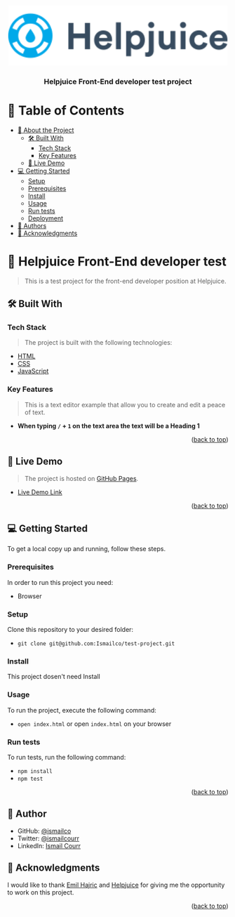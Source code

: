 <a name="readme-top"></a>

<div align="center">

  <img src="logo.svg" width="500px" heigth="auto"/>
  <br/>

  <h3><b>Helpjuice Front-End developer test project</b></h3>

</div>

<!-- TABLE OF CONTENTS -->

# 📗 Table of Contents

- [📖 About the Project](#about-project)
  - [🛠 Built With](#built-with)
    - [Tech Stack](#tech-stack)
    - [Key Features](#key-features)
  - [🚀 Live Demo](#live-demo)
- [💻 Getting Started](#getting-started)
  - [Setup](#setup)
  - [Prerequisites](#prerequisites)
  - [Install](#install)
  - [Usage](#usage)
  - [Run tests](#run-tests)
  - [Deployment](#triangular_flag_on_post-deployment)
- [👥 Authors](#author)
- [🙏 Acknowledgments](#acknowledgments)

<!-- PROJECT DESCRIPTION -->

# 📖 Helpjuice Front-End developer test <a name="about-project"></a>

> This is a test project for the front-end developer position at Helpjuice.

## 🛠 Built With <a name="built-with"></a>

### Tech Stack <a name="tech-stack"></a>

> The project is built with the following technologies:

  <ul>
    <li><a href="https://developer.mozilla.org/en-US/docs/Learn/HTML/Introduction_to_HTML">HTML</a></li>
    <li><a href="https://developer.mozilla.org/en-US/docs/Learn/CSS/First_steps/What_is_CSS">CSS</a></li>
    <li><a href="https://developer.mozilla.org/en-US/docs/Learn/JavaScript/First_steps/What_is_JavaScript">JavaScript</a></li>
  </ul>

<!-- Features -->

### Key Features <a name="key-features"></a>

> This is a text editor example that allow you to create and edit a peace of text.

- **When typing `/` + `1` on the text area the text will be a Heading 1**

<p align="right">(<a href="#readme-top">back to top</a>)</p>

<!-- LIVE DEMO -->

## 🚀 Live Demo <a name="live-demo"></a>

> The project is hosted on [GitHub Pages](https://pages.github.com/).

- [Live Demo Link](https://ismailco.github.io/test-project/)

<p align="right">(<a href="#readme-top">back to top</a>)</p>

<!-- GETTING STARTED -->

## 💻 Getting Started <a name="getting-started"></a>

To get a local copy up and running, follow these steps.

### Prerequisites <a name="prerequisites"></a>

In order to run this project you need:

- Browser

### Setup

Clone this repository to your desired folder:

- `git clone git@github.com:Ismailco/test-project.git`

### Install

This project dosen't need Install

### Usage

To run the project, execute the following command:

- `open index.html` or open `index.html` on your browser

### Run tests <a name="run-tests"></a>

To run tests, run the following command:

- `npm install`
- `npm test`

<p align="right">(<a href="#readme-top">back to top</a>)</p>

## 👤 Author <a name="author"></a>

- GitHub: [@ismailco](https://github.com/ismailco)
- Twitter: [@ismailcourr](https://twitter.com/ismailcourr)
- LinkedIn: [Ismail Courr](https://linkedin.com/in/ismailcourr)

## 🙏 Acknowledgments <a name="acknowledgements"></a>

I would like to thank [Emil Hajric](https://www.linkedin.com/in/emilhajric/) and [Helpjuice](https://helpjuice.com/) for giving me the opportunity to work on this project.

<p align="right">(<a href="#readme-top">back to top</a>)</p>
